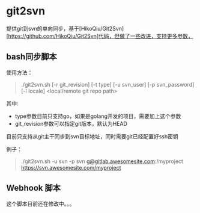 # git2svn

提供git到svn的单向同步，基于[HikoQiu/Git2Svn][https://github.com/HikoQiu/Git2Svn]代码，但做了一些改进，支持更多参数，

## bash同步脚本

使用方法：

> ./git2svn.sh [-r git_revision] [-t type] [-u svn_user] [-p svn_password] [-l locale] <local/remote git repo path> <remote svn repo path> 

其中:

- type参数目前只支持go，如果是golang开发的项目，需要加上这个参数
- git_revision参数可以指定git版本，默认为HEAD

目前只支持从git主干同步到svn目标地址，同时需要git已经配置好ssh密钥

例子：
> ./git2svn.sh -u svn -p svn g@gitlab.awesomesite.com:/myproject https://svn.awesomesite.com/myproject

## Webhook 脚本

这个脚本目前还在修改中。。。

